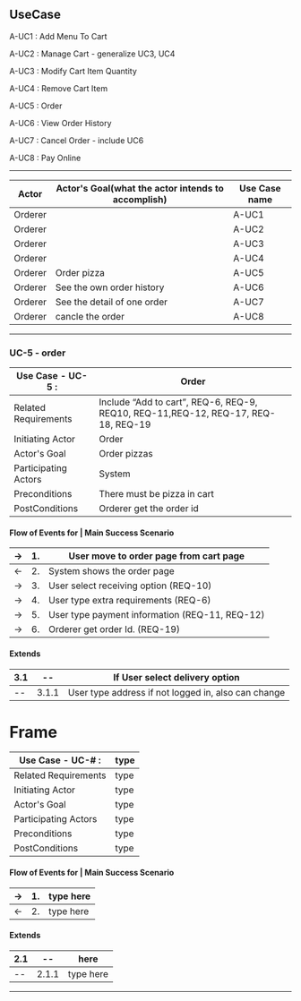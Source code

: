 ## UseCase

A-UC1 : Add Menu To Cart

A-UC2 : Manage Cart - generalize UC3, UC4

A-UC3 : Modify Cart Item Quantity

A-UC4 : Remove Cart Item

A-UC5 : Order

A-UC6 : View Order History

A-UC7 : Cancel Order - include UC6

A-UC8 : Pay Online


---

| Actor | Actor's Goal(what the actor intends to accomplish) | Use Case name |
|---|---|---|
| Orderer |  | A-UC1 |
| Orderer | | A-UC2 |
| Orderer | | A-UC3 |
| Orderer | | A-UC4 |
| Orderer | Order pizza | A-UC5 |
| Orderer | See the own order history | A-UC6 |
| Orderer | See the detail of one order  | A-UC7 |
| Orderer | cancle the order| A-UC8 |
---

### UC-5 - order
|Use Case - UC-5 : | Order |
|---|---|
|Related Requirements| Include “Add to cart”, REQ-6, REQ-9, REQ10, REQ-11,REQ-12, REQ-17, REQ-18, REQ-19 |
|Initiating Actor| Order |
|Actor's Goal| Order pizzas |
|Participating Actors| System |
|Preconditions| There must be pizza in cart |
|PostConditions| Orderer get the order id |  

#### Flow of Events for | Main Success Scenario

| -> | 1. | User move to order page from cart page |
|---|---|---|
| <- | 2. | System shows the order page  |
| -> | 3. | User select receiving option (REQ-10) |
| -> | 4. | User type extra requirements (REQ-6) |
| -> | 5. | User type payment information (REQ-11, REQ-12) |
| -> | 6. | Orderer get order Id. (REQ-19) |

#### Extends

| 3.1 | -- | If User select delivery option |
|---|---|---|
| -- | 3.1.1 | User type address if not logged in, also can change |


# Frame
|Use Case - UC-# : | type |
|---|---|
|Related Requirements| type |
|Initiating Actor| type |
|Actor's Goal| type |
|Participating Actors| type |
|Preconditions| type |
|PostConditions| type |  

#### Flow of Events for | Main Success Scenario

| -> | 1. | type here |
|---|---|---|
| <- | 2. | type here |

#### Extends

| 2.1 | -- | here |
|---|---|---|
| -- | 2.1.1 | type here |

---
